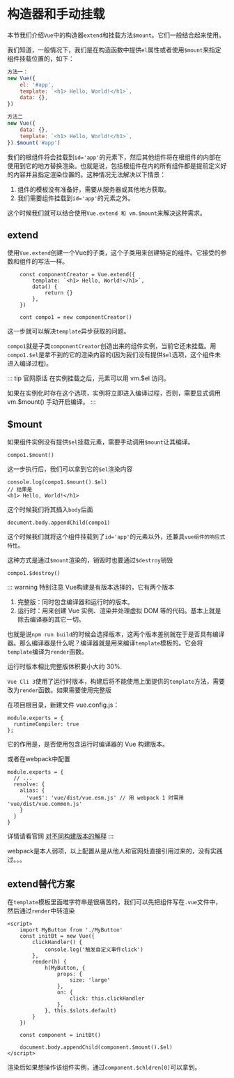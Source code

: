 # 构造器和手动挂载
本节我们介绍`Vue`中的构造器`extend`和挂载方法`$mount`。它们一般结合起来使用。

我们知道，一般情况下，我们是在构造函数中提供`el`属性或者使用`$mount`来指定组件挂载位置的，如下：
```js
方法一：
new Vue({
    el: '#app',
    template: `<h1> Hello, World!</h1>`,
    data: {},
})

方法二
new Vue({
    data: {},
    template: `<h1> Hello, World!</h1>`,
}).$mount('#app')
```
我们的根组件将会挂载到`id='app'`的元素下，然后其他组件将在根组件的内部在使用到它的地方替换渲染。也就是说，包括根组件在内的所有组件都是提前定义好的内容并且指定渲染位置的。这种情况无法解决以下情景：    
1. 组件的模板没有准备好，需要从服务器或其他地方获取。
2. 我们需要组件挂载到`id='app'`的元素之外。

这个时候我们就可以结合使用`Vue.extend 和 vm.$mount`来解决这种需求。


## extend
使用`Vue.extend`创建一个Vue的子类，这个子类用来创建特定的组件。它接受的参数和组件的写法一样。
```
    const componentCreator = Vue.extend({
        template: `<h1> Hello, World!</h1>`,
        data() {
            return {}
        },        
    })

    cont compo1 = new componentCreator()
```
这一步就可以解决`template`异步获取的问题。

`compo1`就是子类`componentCreator`创造出来的组件实例，当前它还未挂载。用`compo1.$el`是拿不到的它的渲染内容的(因为我们没有提供`$el`选项，这个组件未进入编译过程)。

::: tip 官网原话
在实例挂载之后，元素可以用 vm.$el 访问。

如果在实例化时存在这个选项，实例将立即进入编译过程，否则，需要显式调用 vm.$mount() 手动开启编译。
::: 


## $mount
如果组件实例没有提供`$el`挂载元素，需要手动调用`$mount`让其编译。
```
compo1.$mount()
```
这一步执行后，我们可以拿到它的`$el`渲染内容
```
console.log(compo1.$mount().$el)
// 结果是
<h1> Hello, World!</h1>
```
这个时候我们将其插入`body`后面
```
document.body.appendChild(compo1)
```
这个时候我们就将这个组件挂载到了`id='app'`的元素以外，还兼具`vue组件的响应式特性`。

这种方式是通过`$mount`渲染的，销毁时也要通过`$destroy`销毁
```
compo1.$destroy()
```


::: warning 特别注意
Vue构建是有版本选择的，它有两个版本
1. 完整版：同时包含编译器和运行时的版本。
2. 运行时：用来创建 Vue 实例、渲染并处理虚拟 DOM 等的代码。基本上就是除去编译器的其它一切。

也就是说`npm run build`的时候会选择版本，这两个版本差别就在于是否具有编译器。那么编译器是什么呢？编译器就是用来编译`template`模板的。它会将`template`编译为`render`函数。

运行时版本相比完整版体积要小大约 30%.

`Vue Cli 3`使用了运行时版本，构建后将不能使用上面提供的`template`方法，需要改为`render`函数。如果需要使用完整版

在项目根目录，新建文件 vue.config.js：
```
module.exports = {
  runtimeCompiler: true
};
```
它的作用是，是否使用包含运行时编译器的 Vue 构建版本。

或者在webpack中配置
```
module.exports = {
  // ...
  resolve: {
    alias: {
      'vue$': 'vue/dist/vue.esm.js' // 用 webpack 1 时需用 'vue/dist/vue.common.js'
    }
  }
}
```

详情请看官网   [对不同构建版本的解释](https://cn.vuejs.org/v2/guide/installation.html#%E5%AF%B9%E4%B8%8D%E5%90%8C%E6%9E%84%E5%BB%BA%E7%89%88%E6%9C%AC%E7%9A%84%E8%A7%A3%E9%87%8A)
:::

webpack是本人弱项，以上配置从是从他人和官网处直接引用过来的，没有实践过。。。



## extend替代方案
在`template`模板里面堆字符串是很痛苦的，我们可以先把组件写在`.vue`文件中，然后通过`render`中转渲染
```
<script>
    import MyButton from './MyButton'
    const initBt = new Vue({
        clickHandler() {
            console.log('触发自定义事件click')
        },
        render(h) {
            h(MyButton, {
                props: {
                    size: 'large'
                },
                on: {
                    click: this.clickHandler
                },               
            }, this.$slots.default)
        }
    })

    const component = initBt()

    document.body.appendChild(component.$mount().$el)
</script>  

```
渲染后如果想操作该组件实例，通过`component.$chldren[0]`可以拿到。



